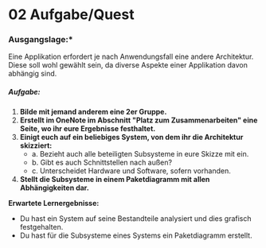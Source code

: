 # **02 Aufgabe/Quest**

### **Ausgangslage:***
Eine Applikation erfordert je nach Anwendungsfall eine andere Architektur. Diese soll wohl gewählt sein, da diverse Aspekte einer Applikation davon abhängig sind.

##### **Aufgabe:**
1. **Bilde mit jemand anderem eine 2er Gruppe.**
2. **Erstellt im OneNote im Abschnitt "Platz zum Zusammenarbeiten" eine Seite, wo ihr eure Ergebnisse festhaltet.**
3. **Einigt euch auf ein beliebiges System, von dem ihr die Architektur skizziert:**
   - a. Bezieht auch alle beteiligten Subsysteme in eure Skizze mit ein.
   - b. Gibt es auch Schnittstellen nach außen?
   - c. Unterscheidet Hardware und Software, sofern vorhanden.
4. **Stellt die Subsysteme in einem Paketdiagramm mit allen Abhängigkeiten dar.**

**Erwartete Lernergebnisse:**
- Du hast ein System auf seine Bestandteile analysiert und dies grafisch festgehalten.
- Du hast für die Subsysteme eines Systems ein Paketdiagramm erstellt.
